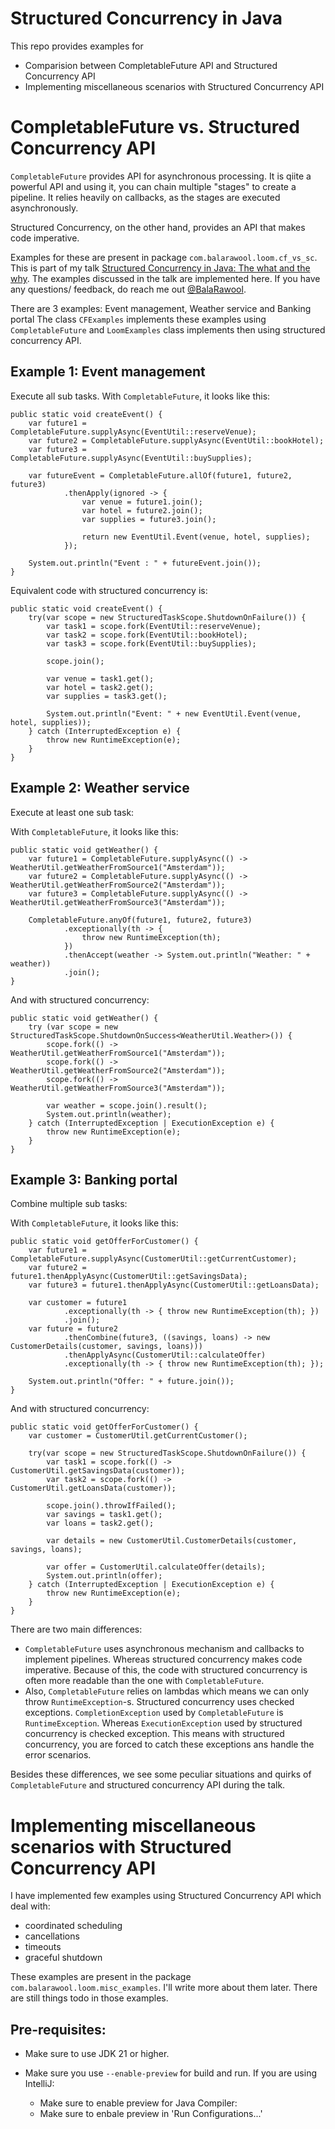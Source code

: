 # Structured Concurrency in Java
This repo provides examples for
- Comparision between CompletableFuture API and Structured Concurrency API
- Implementing miscellaneous scenarios with Structured Concurrency API
  
# CompletableFuture vs. Structured Concurrency API

``CompletableFuture`` provides API for asynchronous processing. It is qiite a powerful API and using it, you can chain multiple "stages" to create a pipeline. It relies heavily on callbacks, as the stages are executed asynchronously.

Structured Concurrency, on the other hand, provides an API that makes code imperative. 

Examples for these are present in package `com.balarawool.loom.cf_vs_sc`.
This is part of my talk [Structured Concurrency in Java: The what and the why](https://www.youtube.com/watch?v=fbI3qveS_Is). The examples discussed in the talk are implemented here. If you have any questions/ feedback, do reach me out [@BalaRawool](https://twitter.com/@BalaRawool).

There are 3 examples: Event management, Weather service and Banking portal
The class ``CFExamples`` implements these examples using ``CompletableFuture`` and ``LoomExamples`` class implements then using structured concurrency API.

## Example 1: Event management
Execute all sub tasks.
With ``CompletableFuture``, it looks like this:

    public static void createEvent() {
        var future1 = CompletableFuture.supplyAsync(EventUtil::reserveVenue);
        var future2 = CompletableFuture.supplyAsync(EventUtil::bookHotel);
        var future3 = CompletableFuture.supplyAsync(EventUtil::buySupplies);

        var futureEvent = CompletableFuture.allOf(future1, future2, future3)
                .thenApply(ignored -> {
                    var venue = future1.join();
                    var hotel = future2.join();
                    var supplies = future3.join();

                    return new EventUtil.Event(venue, hotel, supplies);
                });

        System.out.println("Event : " + futureEvent.join());
    }

Equivalent code with structured concurrency is:

    public static void createEvent() {
        try(var scope = new StructuredTaskScope.ShutdownOnFailure()) {
            var task1 = scope.fork(EventUtil::reserveVenue);
            var task2 = scope.fork(EventUtil::bookHotel);
            var task3 = scope.fork(EventUtil::buySupplies);

            scope.join();

            var venue = task1.get();
            var hotel = task2.get();
            var supplies = task3.get();

            System.out.println("Event: " + new EventUtil.Event(venue, hotel, supplies));
        } catch (InterruptedException e) {
            throw new RuntimeException(e);
        }
    }


## Example 2: Weather service
Execute at least one sub task:

With ``CompletableFuture``, it looks like this:

    public static void getWeather() {
        var future1 = CompletableFuture.supplyAsync(() -> WeatherUtil.getWeatherFromSource1("Amsterdam"));
        var future2 = CompletableFuture.supplyAsync(() -> WeatherUtil.getWeatherFromSource2("Amsterdam"));
        var future3 = CompletableFuture.supplyAsync(() -> WeatherUtil.getWeatherFromSource3("Amsterdam"));

        CompletableFuture.anyOf(future1, future2, future3)
                .exceptionally(th -> {
                    throw new RuntimeException(th);
                })
                .thenAccept(weather -> System.out.println("Weather: " + weather))
                .join();
    }

And with structured concurrency:

    public static void getWeather() {
        try (var scope = new StructuredTaskScope.ShutdownOnSuccess<WeatherUtil.Weather>()) {
            scope.fork(() -> WeatherUtil.getWeatherFromSource1("Amsterdam"));
            scope.fork(() -> WeatherUtil.getWeatherFromSource2("Amsterdam"));
            scope.fork(() -> WeatherUtil.getWeatherFromSource3("Amsterdam"));

            var weather = scope.join().result();
            System.out.println(weather);
        } catch (InterruptedException | ExecutionException e) {
            throw new RuntimeException(e);
        }
    }

## Example 3: Banking portal
Combine multiple sub tasks:

With ``CompletableFuture``, it looks like this:

    public static void getOfferForCustomer() {
        var future1 = CompletableFuture.supplyAsync(CustomerUtil::getCurrentCustomer);
        var future2 = future1.thenApplyAsync(CustomerUtil::getSavingsData);
        var future3 = future1.thenApplyAsync(CustomerUtil::getLoansData);

        var customer = future1
                .exceptionally(th -> { throw new RuntimeException(th); })
                .join();
        var future = future2
                .thenCombine(future3, ((savings, loans) -> new CustomerDetails(customer, savings, loans)))
                .thenApplyAsync(CustomerUtil::calculateOffer)
                .exceptionally(th -> { throw new RuntimeException(th); });

        System.out.println("Offer: " + future.join());
    }

And with structured concurrency:

    public static void getOfferForCustomer() {
        var customer = CustomerUtil.getCurrentCustomer();

        try(var scope = new StructuredTaskScope.ShutdownOnFailure()) {
            var task1 = scope.fork(() -> CustomerUtil.getSavingsData(customer));
            var task2 = scope.fork(() -> CustomerUtil.getLoansData(customer));

            scope.join().throwIfFailed();
            var savings = task1.get();
            var loans = task2.get();

            var details = new CustomerUtil.CustomerDetails(customer, savings, loans);

            var offer = CustomerUtil.calculateOffer(details);
            System.out.println(offer);
        } catch (InterruptedException | ExecutionException e) {
            throw new RuntimeException(e);
        }
    }

There are two main differences:
- ``CompletableFuture`` uses asynchronous mechanism and callbacks to implement pipelines. Whereas structured concurrency makes code imperative. Because of this, the code with structured concurrency is often more readable than the one with ``CompletableFuture``.
- Also, ``CompletableFuture`` relies on lambdas which means we can only throw ``RuntimeException``-s. Structured concurrency uses checked exceptions. ``CompletionException`` used by ``CompletableFuture`` is ``RuntimeException``. Whereas ``ExecutionException`` used by structured concurrency is checked exception. This means with structured concurrency, you are forced to catch these exceptions ans handle the error scenarios.

Besides these differences, we see some peculiar situations and quirks of ``CompletableFuture`` and structured concurrency API during the talk.


# Implementing miscellaneous scenarios with Structured Concurrency API
I have implemented few examples using Structured Concurrency API which deal with:
- coordinated scheduling
- cancellations
- timeouts
- graceful shutdown

These examples are present in the package `com.balarawool.loom.misc_examples`. I'll write more about them later.
There are still things todo in those examples.

## Pre-requisites:

- Make sure to use JDK 21 or higher.

- Make sure you use ``--enable-preview`` for build and run.
If you are using IntelliJ:
    - Make sure to enable preview for Java Compiler:
    - Make sure to enbale preview in 'Run Configurations...'
